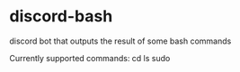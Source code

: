 # discord-bash
discord bot that outputs the result of some bash commands

Currently supported commands:
cd
ls
sudo
